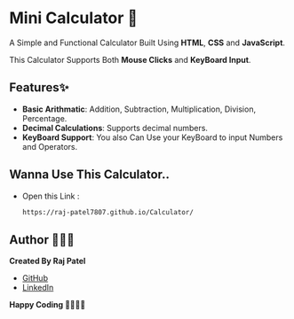 # Mini Calculator 🧮

A Simple and Functional Calculator Built Using **HTML**, **CSS** and **JavaScript**.

This Calculator Supports Both **Mouse Clicks** and **KeyBoard Input**.

## Features✨
- **Basic Arithmatic**: Addition, Subtraction, Multiplication, Division, Percentage.
- **Decimal Calculations**: Supports decimal numbers.
- **KeyBoard Support**: You also Can Use your KeyBoard to input Numbers and Operators.

## Wanna Use This Calculator..
- Open this Link :
    ```bash
    https://raj-patel7807.github.io/Calculator/
    ```

## Author 🧑🏻‍💻
 **Created By Raj Patel**
 - [GitHub](https://github.com/Raj-Patel7807)
 - [LinkedIn](https://www.linkedin.com/in/raj-patel7807)

**Happy Coding 🧑🏻‍💻✨**
